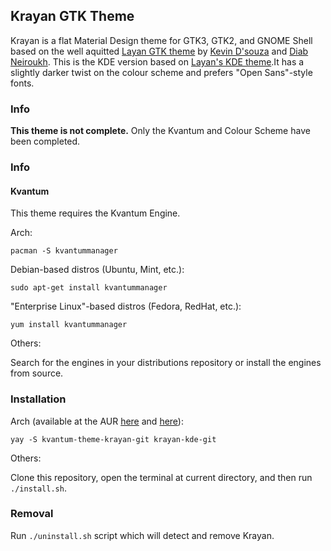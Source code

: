 ## Krayan GTK Theme

Krayan is a flat Material Design theme for GTK3, GTK2, and GNOME Shell based on the well aquitted [Layan GTK theme](https://github.com/vinceliuice/Layan-gtk-theme) by [Kevin D'souza](https://github.com/krypticallusion) and [Diab Neiroukh](https://github.com/lazerl0rd). This is the KDE version based on [Layan's KDE theme](https://github.com/vinceliuice/layan-kde).It has a slightly darker twist on the colour scheme and prefers "Open Sans"-style fonts.

### Info

**This theme is not complete.** Only the Kvantum and Colour Scheme have been completed.

### Info

#### Kvantum

This theme requires the Kvantum Engine.

Arch:

```
pacman -S kvantummanager
```

Debian-based distros (Ubuntu, Mint, etc.):

```
sudo apt-get install kvantummanager
```

"Enterprise Linux"-based distros (Fedora, RedHat, etc.):

```
yum install kvantummanager
```

Others:

Search for the engines in your distributions repository or install the engines from source.

### Installation

Arch (available at the AUR [here](https://aur.archlinux.org/packages/kvantum-theme-krayan-git) and [here](https://aur.archlinux.org/packages/krayan-kde-git)):

```
yay -S kvantum-theme-krayan-git krayan-kde-git
```

Others:

Clone this repository, open the terminal at current directory, and then run `./install.sh`.

### Removal

Run `./uninstall.sh` script which will detect and remove Krayan.
